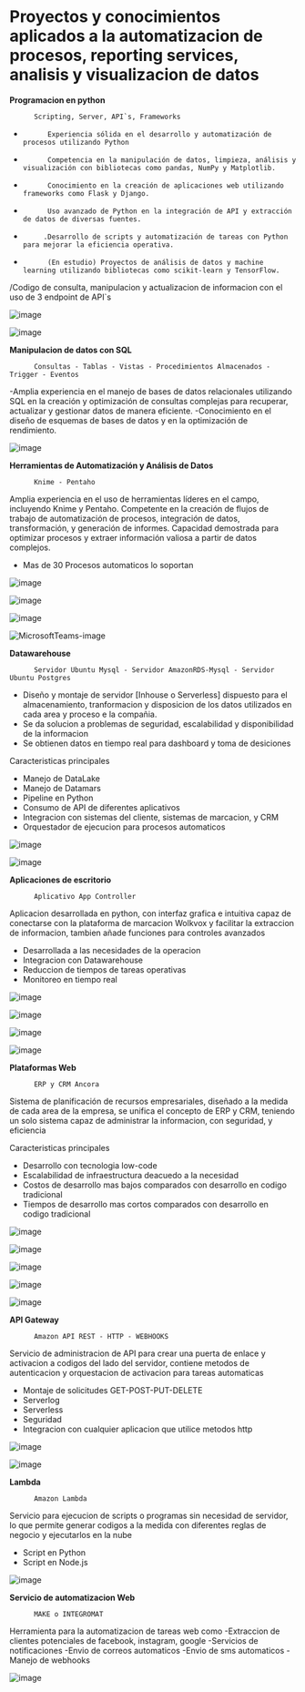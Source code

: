 # Proyectos y conocimientos aplicados a la automatizacion de procesos, reporting services, analisis y visualizacion de datos

**Programacion en python**

          Scripting, Server, API`s, Frameworks
-           Experiencia sólida en el desarrollo y automatización de procesos utilizando Python
-           Competencia en la manipulación de datos, limpieza, análisis y visualización con bibliotecas como pandas, NumPy y Matplotlib.
-           Conocimiento en la creación de aplicaciones web utilizando frameworks como Flask y Django.
-           Uso avanzado de Python en la integración de API y extracción de datos de diversas fuentes.
-          .Desarrollo de scripts y automatización de tareas con Python para mejorar la eficiencia operativa.
-           (En estudio) Proyectos de análisis de datos y machine learning utilizando bibliotecas como scikit-learn y TensorFlow.

/Codigo de consulta, manipulacion y actualizacion de informacion con el uso de 3 endpoint de API`s

![image](https://github.com/DataEngenieer/proyectos/assets/127630511/1c46652c-ddd8-41e1-ac84-c51a3014cc1c)

![image](https://github.com/DataEngenieer/proyectos/assets/127630511/60015896-b407-41e6-b33c-1f374cae299a)


**Manipulacion de datos con SQL**

          Consultas - Tablas - Vistas - Procedimientos Almacenados - Trigger - Eventos

-Amplia experiencia en el manejo de bases de datos relacionales utilizando SQL en la creación y optimización de consultas complejas para recuperar, actualizar y gestionar datos de manera eficiente. 
-Conocimiento en el diseño de esquemas de bases de datos y en la optimización de rendimiento.

![image](https://github.com/DataEngenieer/proyectos/assets/127630511/9789da8e-c57f-4443-9244-22b1c13355be)

**Herramientas de Automatización y Análisis de Datos**

          Knime - Pentaho

Amplia experiencia en el uso de herramientas líderes en el campo, incluyendo Knime y Pentaho. Competente en la creación de flujos de trabajo de automatización de procesos, integración de datos, transformación, y generación de informes. Capacidad demostrada para optimizar procesos y extraer información valiosa a partir de datos complejos.

- Mas de 30 Procesos automaticos lo soportan

![image](https://github.com/DataEngenieer/Proyectos_Datos/assets/127630511/22d58e76-92c2-4582-877b-2970e1509e30)

![image](https://github.com/DataEngenieer/Proyectos_Datos/assets/127630511/9fc2208b-532c-47b9-ab76-4f2efa48ed22)

![image](https://github.com/DataEngenieer/Proyectos_Datos/assets/127630511/c6e899f0-aca2-42ec-951e-cb9274611c1b)

![MicrosoftTeams-image](https://github.com/DataEngenieer/Proyectos_Datos/assets/127630511/c8325f20-8859-4420-b11e-e8f0a9625a43)


**Datawarehouse**

          Servidor Ubuntu Mysql - Servidor AmazonRDS-Mysql - Servidor Ubuntu Postgres

* Diseño y montaje de servidor [Inhouse o Serverless] dispuesto para el almacenamiento, tranformacion y disposicion  de los datos utilizados en cada area y proceso e la compañia.
* Se da solucion a problemas de seguridad, escalabilidad y disponibilidad de la informacion
* Se obtienen datos en tiempo real para dashboard y toma de desiciones

Caracteristicas principales

- Manejo de DataLake
- Manejo de Datamars
- Pipeline en Python
- Consumo de API de diferentes aplicativos
- Integracion con sistemas del cliente, sistemas de marcacion, y CRM
- Orquestador de ejecucion para procesos automaticos

![image](https://github.com/DataEngenieer/proyectos/assets/127630511/c8ffa7a5-465a-433b-b4d1-c12d1ee28e87)

![image](https://github.com/DataEngenieer/proyectos/assets/127630511/889543dd-b4dc-4fa1-a64e-f97d7c198ed3)


**Aplicaciones de escritorio**

          Aplicativo App Controller

Aplicacion desarrollada en python, con interfaz grafica e intuitiva capaz de conectarse con la plataforma de marcacion Wolkvox y facilitar la extraccion de informacion, tambien añade funciones para controles avanzados

- Desarrollada a las necesidades de la operacion
- Integracion con Datawarehouse
- Reduccion de tiempos de tareas operativas
- Monitoreo en tiempo real

![image](https://github.com/DataEngenieer/proyectos/assets/127630511/d693aee4-9ba7-4fd9-8f29-0457224fe604)

![image](https://github.com/DataEngenieer/proyectos/assets/127630511/f3d12218-9a84-40aa-ab93-c5ae4782f9ff)

![image](https://github.com/DataEngenieer/proyectos/assets/127630511/c89b47cf-87bf-42a7-8913-09af5fef0608)

![image](https://github.com/DataEngenieer/proyectos/assets/127630511/cead4b25-da6f-4d90-abb7-e95d3cc745a1)


**Plataformas Web**

          ERP y CRM Ancora

Sistema de planificación de recursos empresariales, diseñado a la medida de cada area de la empresa, se unifica el concepto de ERP y CRM, teniendo un solo sistema capaz de administrar la informacion, con seguridad, y eficiencia

Caracteristicas principales

- Desarrollo con tecnologia low-code
- Escalabilidad de infraestructura deacuedo a la necesidad
- Costos de desarrollo mas bajos comparados con desarrollo en codigo tradicional
- Tiempos de desarrollo mas cortos comparados con desarrollo en codigo tradicional

![image](https://github.com/DataEngenieer/proyectos/assets/127630511/e11de82e-0a0e-46ad-9acd-10ea9be748c5)

![image](https://github.com/DataEngenieer/proyectos/assets/127630511/6fb65206-d92a-4870-a953-859bcdf369de)

![image](https://github.com/DataEngenieer/proyectos/assets/127630511/604e0ce2-d1f1-450b-917c-25ac29c0398f)

![image](https://github.com/DataEngenieer/proyectos/assets/127630511/01dce9a9-2dab-4d95-adc1-bc2a0d146bda)

![image](https://github.com/DataEngenieer/proyectos/assets/127630511/7874d69e-c3ab-4bfb-8e24-39116566e7ff)


**API Gateway**

          Amazon API REST - HTTP - WEBHOOKS

Servicio de administracion de API para crear una puerta de enlace y activacion a codigos del lado del servidor, contiene metodos de autenticacion y orquestacion de activacion para tareas automaticas

- Montaje de solicitudes GET-POST-PUT-DELETE
- Serverlog
- Serverless
- Seguridad
- Integracion con cualquier aplicacion que utilice metodos http 

![image](https://github.com/DataEngenieer/proyectos/assets/127630511/79726dc5-5962-41be-97b1-d338e7942d65)

![image](https://github.com/DataEngenieer/proyectos/assets/127630511/0aa2140f-c638-4b71-b78c-fe76b0974f0c)

**Lambda**

          Amazon Lambda

Servicio para ejecucion de scripts o programas sin necesidad de servidor, lo que permite generar codigos a la medida con diferentes reglas de negocio y ejecutarlos en la nube

- Script en Python
- Script en Node.js

![image](https://github.com/DataEngenieer/proyectos/assets/127630511/528136ac-5b38-4a8d-b8c0-dcf6d7af0218)

**Servicio de automatizacion Web**

          MAKE o INTEGROMAT

Herramienta para la automatizacion de tareas web como 
-Extraccion de clientes potenciales de facebook, instagram, google
-Servicios de notificaciones
-Envio de correos automaticos
-Envio de sms automaticos
-Manejo de webhooks

![image](https://github.com/DataEngenieer/proyectos/assets/127630511/6cf8667c-7561-4997-a73b-7d8ec79abc8c)
